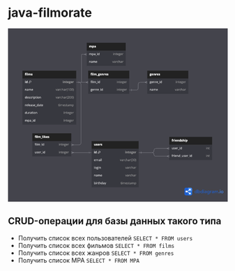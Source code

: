 # java-filmorate

![diagram](src/main/resources/diagram.png)

## CRUD-операции для базы данных такого типа
- Получить список всех пользователей
  `SELECT * FROM users`
- Получить список всех фильмов
  `SELECT * FROM films`
- Получить список всех жанров
  `SELECT * FROM genres`
- Получить список MPA
  `SELECT * FROM MPA`
